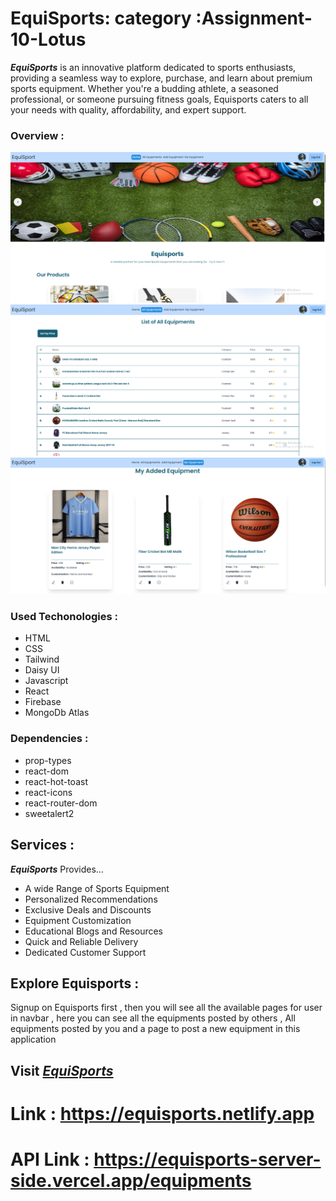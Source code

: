 # EquiSports: category :Assignment-10-Lotus 

**_EquiSports_**  is an innovative platform dedicated to sports enthusiasts, providing a seamless way to explore, purchase, and learn about premium sports equipment. Whether you're a budding athlete, a seasoned professional, or someone pursuing fitness goals, Equisports caters to all your needs with quality, affordability, and expert support.

### Overview :

<img height="" src="https://github.com/TazwoarCommits/Equisports-Client-Side_PHA10/blob/main/Equisports1.PNG">
<img height="" src="https://github.com/TazwoarCommits/Equisports-Client-Side_PHA10/blob/main/equisports2.PNG">
<img height="" src="https://github.com/TazwoarCommits/Equisports-Client-Side_PHA10/blob/main/equisports3.PNG">

### Used Techonologies :  

* HTML
* CSS
* Tailwind
* Daisy UI
* Javascript
* React
* Firebase 
* MongoDb Atlas

### Dependencies :

* prop-types
* react-dom
* react-hot-toast
* react-icons
* react-router-dom
* sweetalert2


## Services :

**_EquiSports_** Provides...

* A wide Range of Sports Equipment
* Personalized Recommendations
* Exclusive Deals and Discounts
* Equipment Customization
* Educational Blogs and Resources
* Quick and Reliable Delivery
* Dedicated Customer Support

## Explore Equisports : 

Signup on Equisports first , then you will see all the available pages for user in navbar , 
here you can see all the equipments posted by others , All equipments posted by you and a page to post a new equipment in this application

 ## Visit [*_EquiSports_*](https://equisports.netlify.app) 
 # Link : https://equisports.netlify.app
 # API Link : https://equisports-server-side.vercel.app/equipments
